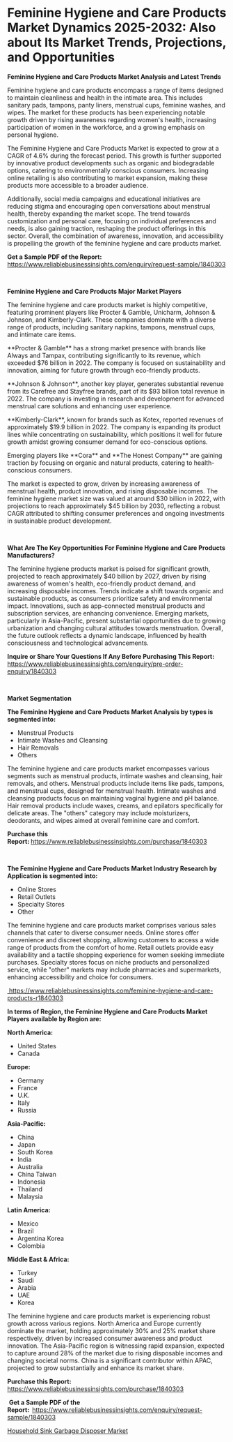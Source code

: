 <p><h1>Feminine Hygiene and Care Products Market Dynamics 2025-2032: Also about Its Market Trends, Projections, and Opportunities</h1></p><p><strong>Feminine Hygiene and Care Products Market Analysis and Latest Trends</strong></p>
<p><p>Feminine hygiene and care products encompass a range of items designed to maintain cleanliness and health in the intimate area. This includes sanitary pads, tampons, panty liners, menstrual cups, feminine washes, and wipes. The market for these products has been experiencing notable growth driven by rising awareness regarding women's health, increasing participation of women in the workforce, and a growing emphasis on personal hygiene.</p><p>The Feminine Hygiene and Care Products Market is expected to grow at a CAGR of 4.6% during the forecast period. This growth is further supported by innovative product developments such as organic and biodegradable options, catering to environmentally conscious consumers. Increasing online retailing is also contributing to market expansion, making these products more accessible to a broader audience. </p><p>Additionally, social media campaigns and educational initiatives are reducing stigma and encouraging open conversations about menstrual health, thereby expanding the market scope. The trend towards customization and personal care, focusing on individual preferences and needs, is also gaining traction, reshaping the product offerings in this sector. Overall, the combination of awareness, innovation, and accessibility is propelling the growth of the feminine hygiene and care products market.</p></p>
<p><strong>Get a Sample PDF of the Report:&nbsp;</strong> <a href="https://www.reliablebusinessinsights.com/enquiry/request-sample/1840303?utm_campaign=2094&utm_medium=2&utm_source=Github&utm_content=ia&utm_term=10022025&utm_id=feminine-hygiene-and-care-products">https://www.reliablebusinessinsights.com/enquiry/request-sample/1840303</a></p>
<p>&nbsp;</p>
<p><strong>Feminine Hygiene and Care Products Major Market Players</strong></p>
<p><p>The feminine hygiene and care products market is highly competitive, featuring prominent players like Procter & Gamble, Unicharm, Johnson & Johnson, and Kimberly-Clark. These companies dominate with a diverse range of products, including sanitary napkins, tampons, menstrual cups, and intimate care items.</p><p>**Procter & Gamble** has a strong market presence with brands like Always and Tampax, contributing significantly to its revenue, which exceeded $76 billion in 2022. The company is focused on sustainability and innovation, aiming for future growth through eco-friendly products.</p><p>**Johnson & Johnson**, another key player, generates substantial revenue from its Carefree and Stayfree brands, part of its $93 billion total revenue in 2022. The company is investing in research and development for advanced menstrual care solutions and enhancing user experience.</p><p>**Kimberly-Clark**, known for brands such as Kotex, reported revenues of approximately $19.9 billion in 2022. The company is expanding its product lines while concentrating on sustainability, which positions it well for future growth amidst growing consumer demand for eco-conscious options.</p><p>Emerging players like **Cora** and **The Honest Company** are gaining traction by focusing on organic and natural products, catering to health-conscious consumers. </p><p>The market is expected to grow, driven by increasing awareness of menstrual health, product innovation, and rising disposable incomes. The feminine hygiene market size was valued at around $30 billion in 2022, with projections to reach approximately $45 billion by 2030, reflecting a robust CAGR attributed to shifting consumer preferences and ongoing investments in sustainable product development.</p></p>
<p>&nbsp;</p>
<p><strong>What Are The Key Opportunities For Feminine Hygiene and Care Products Manufacturers?</strong></p>
<p><p>The feminine hygiene products market is poised for significant growth, projected to reach approximately $40 billion by 2027, driven by rising awareness of women's health, eco-friendly product demand, and increasing disposable incomes. Trends indicate a shift towards organic and sustainable products, as consumers prioritize safety and environmental impact. Innovations, such as app-connected menstrual products and subscription services, are enhancing convenience. Emerging markets, particularly in Asia-Pacific, present substantial opportunities due to growing urbanization and changing cultural attitudes towards menstruation. Overall, the future outlook reflects a dynamic landscape, influenced by health consciousness and technological advancements.</p></p>
<p><strong>Inquire or Share Your Questions If Any Before Purchasing This Report:</strong> <a href="https://www.reliablebusinessinsights.com/enquiry/pre-order-enquiry/1840303?utm_campaign=2094&utm_medium=2&utm_source=Github&utm_content=ia&utm_term=10022025&utm_id=feminine-hygiene-and-care-products">https://www.reliablebusinessinsights.com/enquiry/pre-order-enquiry/1840303</a></p>
<p>&nbsp;</p>
<p><strong>Market Segmentation</strong></p>
<p><strong>The Feminine Hygiene and Care Products Market Analysis by types is segmented into:</strong></p>
<p><ul><li>Menstrual Products</li><li>Intimate Washes and Cleansing</li><li>Hair Removals</li><li>Others</li></ul></p>
<p><p>The feminine hygiene and care products market encompasses various segments such as menstrual products, intimate washes and cleansing, hair removals, and others. Menstrual products include items like pads, tampons, and menstrual cups, designed for menstrual health. Intimate washes and cleansing products focus on maintaining vaginal hygiene and pH balance. Hair removal products include waxes, creams, and epilators specifically for delicate areas. The "others" category may include moisturizers, deodorants, and wipes aimed at overall feminine care and comfort.</p></p>
<p><strong>Purchase this Report:&nbsp;</strong><a href="https://www.reliablebusinessinsights.com/purchase/1840303?utm_campaign=2094&utm_medium=2&utm_source=Github&utm_content=ia&utm_term=10022025&utm_id=feminine-hygiene-and-care-products">https://www.reliablebusinessinsights.com/purchase/1840303</a></p>
<p>&nbsp;</p>
<p><strong>The Feminine Hygiene and Care Products Market Industry Research by Application is segmented into:</strong></p>
<p><ul><li>Online Stores</li><li>Retail Outlets</li><li>Specialty Stores</li><li>Other</li></ul></p>
<p><p>The feminine hygiene and care products market comprises various sales channels that cater to diverse consumer needs. Online stores offer convenience and discreet shopping, allowing customers to access a wide range of products from the comfort of home. Retail outlets provide easy availability and a tactile shopping experience for women seeking immediate purchases. Specialty stores focus on niche products and personalized service, while "other" markets may include pharmacies and supermarkets, enhancing accessibility and choice for consumers.</p></p>
<p><a href="https://www.reliablebusinessinsights.com/feminine-hygiene-and-care-products-r1840303?utm_campaign=2094&utm_medium=2&utm_source=Github&utm_content=ia&utm_term=10022025&utm_id=feminine-hygiene-and-care-products">&nbsp;https://www.reliablebusinessinsights.com/feminine-hygiene-and-care-products-r1840303</a></p>
<p><strong>In terms of Region, the Feminine Hygiene and Care Products Market Players available by Region are:</strong></p>
<p>
    <p> <strong> North America: </strong>
        <ul>
            <li>United States</li>
            <li>Canada</li>
        </ul>
        </p> 
    <p> <strong> Europe: </strong>
        <ul>
            <li>Germany</li>
            <li>France</li>
            <li>U.K.</li>
            <li>Italy</li>
            <li>Russia</li>
        </ul>
        </p> 
    <p> <strong> Asia-Pacific: </strong>
        <ul>
            <li>China</li>
            <li>Japan</li>
            <li>South Korea</li>
            <li>India</li>
            <li>Australia</li>
            <li>China Taiwan</li>
            <li>Indonesia</li>
            <li>Thailand</li>
            <li>Malaysia</li>
        </ul>
        </p> 
    <p> <strong> Latin America: </strong>
        <ul>
            <li>Mexico</li>
            <li>Brazil</li>
            <li>Argentina Korea</li>
            <li>Colombia</li>
        </ul>
        </p> 
    <p> <strong> Middle East & Africa: </strong>
        <ul>
            <li>Turkey</li>
            <li>Saudi</li>
            <li>Arabia</li>
            <li>UAE</li>
            <li>Korea</li>
        </ul>
    </p>
    </p>
<p><p>The feminine hygiene and care products market is experiencing robust growth across various regions. North America and Europe currently dominate the market, holding approximately 30% and 25% market share respectively, driven by increased consumer awareness and product innovation. The Asia-Pacific region is witnessing rapid expansion, expected to capture around 28% of the market due to rising disposable incomes and changing societal norms. China is a significant contributor within APAC, projected to grow substantially and enhance its market share.</p></p>
<p><strong>Purchase this Report: </strong><a href="https://www.reliablebusinessinsights.com/purchase/1840303?utm_campaign=2094&utm_medium=2&utm_source=Github&utm_content=ia&utm_term=10022025&utm_id=feminine-hygiene-and-care-products">https://www.reliablebusinessinsights.com/purchase/1840303</a></p>
<p>&nbsp;<strong>Get a Sample PDF of the Report:&nbsp;&nbsp;</strong><a href="https://www.reliablebusinessinsights.com/enquiry/request-sample/1840303?utm_campaign=2094&utm_medium=2&utm_source=Github&utm_content=ia&utm_term=10022025&utm_id=feminine-hygiene-and-care-products">https://www.reliablebusinessinsights.com/enquiry/request-sample/1840303</a></p>
<p><strong></strong></p>
<p><p><a href="https://github.com/nathandecarvalho/Market-Research-Report-List-6/blob/main/household-sink-garbage-disposer-market.md?utm_campaign=2094&utm_medium=2&utm_source=Github&utm_content=ia&utm_term=10022025&utm_id=feminine-hygiene-and-care-products">Household Sink Garbage Disposer Market</a></p></p>